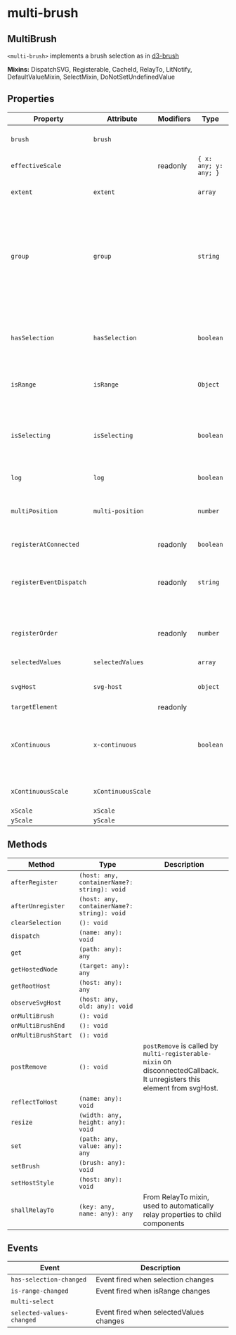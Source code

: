 # multi-brush

## MultiBrush

`<multi-brush>` implements a brush selection as in  [d3-brush](https://github.com/d3/d3-brush)

**Mixins:** DispatchSVG, Registerable, CacheId, RelayTo, LitNotify, DefaultValueMixin, SelectMixin, DoNotSetUndefinedValue

## Properties

| Property                | Attribute          | Modifiers | Type                  | Default   | Description                                      |
|-------------------------|--------------------|-----------|-----------------------|-----------|--------------------------------------------------|
| `brush`                 | `brush`            |           |                       |           | `brush` brushing for mouse or touch event implementation [d3-brush](https://github.com/d3/d3-brush) |
| `effectiveScale`        |                    | readonly  | `{ x: any; y: any; }` |           |                                                  |
| `extent`                | `extent`           |           | `array`               |           | extent of the brush  as per https://github.com/d3/d3-brush#brush_extent |
| `group`                 | `group`            |           | `string`              | "default" | `group` against which the drawable object is registered.<br />A chart can have multiple group (e.g. one displayed against right axis,<br />the other against the left axis).<br />Set another group name for objects belonging to alternate chart settings. |
| `hasSelection`          | `hasSelection`     |           | `boolean`             |           | `hasSelection`  is true when a selection exists. The attribute is used for css rules.<br />This property is aimed at being bound to a multi-container-svg |
| `isRange`               | `isRange`          |           | `Object`              |           | true when brush is implemented with a range scale |
| `isSelecting`           | `isSelecting`      |           | `boolean`             | false     | `isSelection` is true when a selection is being done (e.g. by brushing). The attribute is used for css rules.<br />This property is aimed at being bound to a multi-container-svg |
| `log`                   | `log`              |           | `boolean`             |           | `log`  true to show log                          |
| `multiPosition`         | `multi-position`   |           | `number`              | 0         | `multiPosition` position used to re-order items when appended by dispatch-svg<br />nodePosition larger than 0 will render on top. |
| `registerAtConnected`   |                    | readonly  | `boolean`             |           |                                                  |
| `registerEventDispatch` |                    | readonly  | `string`              |           | `registerEventDispatch`  the name of the event to be fired when connected.<br />A container with multi-register-mixin applied<br />will listen to this event to register the component.<br /> |
| `registerOrder`         |                    | readonly  | `number`              |           | `registerOrder` - registerable elements are sorted on the basis of this property. |
| `selectedValues`        | `selectedValues`   |           | `array`               | []        | Returns an array of currently selected items.    |
| `svgHost`               | `svg-host`         |           | `object`              |           | `svgHost` the host to which [slog-svg] nodes must be stamped |
| `targetElement`         |                    | readonly  |                       |           |                                                  |
| `xContinuous`           | `x-continuous`     |           | `boolean`             |           | `xContinuous` indicate true if we have a `continuous` scale on X when the xScale is `ordinal` (e.g. a scaleBand for bar charts). If true a `xContinuousScale` is computed |
| `xContinuousScale`      | `xContinuousScale` |           |                       |           | `xContinuousScale` the continuous scale to use when selecting ranges |
| `xScale`                | `xScale`           |           |                       |           |                                                  |
| `yScale`                | `yScale`           |           |                       |           |                                                  |

## Methods

| Method              | Type                                        | Description                                      |
|---------------------|---------------------------------------------|--------------------------------------------------|
| `afterRegister`     | `(host: any, containerName?: string): void` |                                                  |
| `afterUnregister`   | `(host: any, containerName?: string): void` |                                                  |
| `clearSelection`    | `(): void`                                  |                                                  |
| `dispatch`          | `(name: any): void`                         |                                                  |
| `get`               | `(path: any): any`                          |                                                  |
| `getHostedNode`     | `(target: any): any`                        |                                                  |
| `getRootHost`       | `(host: any): any`                          |                                                  |
| `observeSvgHost`    | `(host: any, old: any): void`               |                                                  |
| `onMultiBrush`      | `(): void`                                  |                                                  |
| `onMultiBrushEnd`   | `(): void`                                  |                                                  |
| `onMultiBrushStart` | `(): void`                                  |                                                  |
| `postRemove`        | `(): void`                                  | `postRemove` is called by `multi-registerable-mixin` on disconnectedCallback.<br />It unregisters this element from svgHost. |
| `reflectToHost`     | `(name: any): void`                         |                                                  |
| `resize`            | `(width: any, height: any): void`           |                                                  |
| `set`               | `(path: any, value: any): any`              |                                                  |
| `setBrush`          | `(brush: any): void`                        |                                                  |
| `setHostStyle`      | `(host: any): void`                         |                                                  |
| `shallRelayTo`      | `(key: any, name: any): any`                | From RelayTo mixin, used to automatically relay properties to child components |

## Events

| Event                     | Description                             |
|---------------------------|-----------------------------------------|
| `has-selection-changed`   | Event fired when selection changes      |
| `is-range-changed`        | Event fired when isRange changes        |
| `multi-select`            |                                         |
| `selected-values-changed` | Event fired when selectedValues changes |
